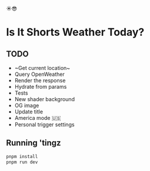 ☀️😎

# Is It Shorts Weather Today?

## TODO

- ~Get current location~
- Query OpenWeather
- Render the response
- Hydrate from params
- Tests
- New shader background
- OG image
- Update title
- America mode 🇺🇸
- Personal trigger settings

## Running 'tingz

```bash
pnpm install
pnpm run dev
```
